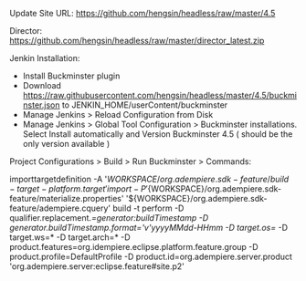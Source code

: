 Update Site URL:
https://github.com/hengsin/headless/raw/master/4.5

Director:
https://github.com/hengsin/headless/raw/master/director_latest.zip

Jenkin Installation:
- Install Buckminster plugin
- Download https://raw.githubusercontent.com/hengsin/headless/master/4.5/buckminster.json to JENKIN_HOME/userContent/buckminster
- Manage Jenkins > Reload Configuration from Disk
- Manage Jenkins > Global Tool Configuration > Buckminster installations. Select Install automatically and Version Buckminster 4.5 ( should be the only version available )

Project Configurations > Build > Run Buckminster > Commands:

importtargetdefinition -A '${WORKSPACE}/org.adempiere.sdk-feature/build-target-platform.target'
import -P '${WORKSPACE}/org.adempiere.sdk-feature/materialize.properties' '${WORKSPACE}/org.adempiere.sdk-feature/adempiere.cquery'
build -t
perform -D qualifier.replacement.*=generator:buildTimestamp -D generator.buildTimestamp.format=\'v\'yyyyMMdd-HHmm -D target.os=*   -D target.ws=*   -D target.arch=* -D product.features=org.idempiere.eclipse.platform.feature.group -D product.profile=DefaultProfile -D product.id=org.adempiere.server.product   'org.adempiere.server:eclipse.feature#site.p2'

